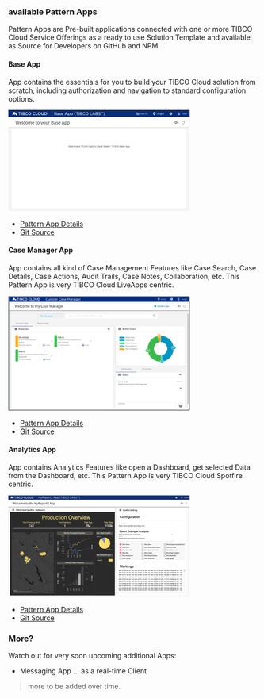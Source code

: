 ### available Pattern Apps

Pattern Apps are Pre-built applications connected with one or more TIBCO Cloud Service Offerings as a ready to use Solution Template and available as Source for Developers on GitHub and NPM.

#### Base App

App contains the essentials for you to build your TIBCO Cloud solution from scratch, including authorization and navigation to standard configuration options.

![alt-text](base-app.png "Base App Preview Image")

- [Pattern App Details](https://tibcosoftware.github.io/TCSToolkit/Angular/starters/TCSTK-base-app/readme/) 
- [Git Source](https://github.com/TIBCOSoftware/TCSTK-base-app/)

#### Case Manager App

App contains all kind of Case Management Features like Case Search, Case Details, Case Actions, Audit Trails, Case Notes, Collaboration, etc. This Pattern App is very TIBCO Cloud LiveApps centric.

![alt-text](case-manager-app.png "Case Manager Preview Image")

- [Pattern App Details](https://tibcosoftware.github.io/TCSToolkit/Angular/starters/TCSTK-case-manager-app/readme/) 
- [Git Source](https://github.com/TIBCOSoftware/TCSTK-case-manager-app/)

#### Analytics App

App contains Analytics Features like open a Dashboard, get selected Data from the Dashboard, etc. This Pattern App is very TIBCO Cloud Spotfire centric.

![alt-text](analytics-app.png "Analytics Preview Image")

- [Pattern App Details](https://tibcosoftware.github.io/TCSToolkit/Angular/starters/TCSTK-analytics-app/readme/) 
- [Git Source](https://github.com/TIBCOSoftware/TCSTK-analytics-app/)

### More?

Watch out for very soon upcoming additional Apps:

- Messaging App ... as a real-time Client 

> more to be added over time.


